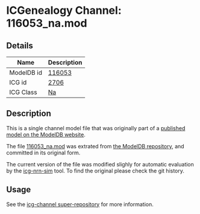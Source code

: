 # ICGenealogy Channel: 116053\_na.mod

## Details

Name | Description
---- | -----------
ModelDB id | [116053](http://senselab.med.yale.edu/ModelDB/ShowModel.cshtml?model=116053)
ICG id | [2706](http://icg.neurotheory.ox.ac.uk/channels/2/2706)
ICG Class | [Na](http://icg.neurotheory.ox.ac.uk/channels/2)

## Description

This is a single channel model file that was originally part of a [published model on the ModelDB website](http://senselab.med.yale.edu/mModelDB/ShowModel.cshtml?model=116053).


The file [116053\_na.mod](116053_na.mod) was extrated from [the ModelDB repository](http://senselab.med.yale.edu/ModelDB/ShowModel.cshtml?model=116053), and committed in its original form.

The current version of the file was modified slighly for automatic evaluation by the [icg-nrn-sim](https://github.com/icgenealogy/icg-nrn-sim) tool. To find the original please check the git history.


## Usage

See the [icg-channel super-repository](https://github.com/icgenealogy/icg-channels) for more information.